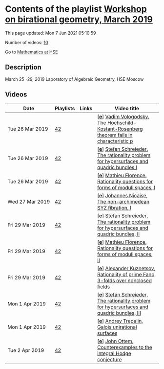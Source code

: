 # Contents of the playlist [Workshop on birational geometry, March 2019](https://www.youtube.com/playlist?list=PLq3E5oubNNoCGcNhGtLBf-EWJdXjAYQsq)

This page updated: Mon 7 Jun 2021 05:10:59

Number of videos: [10](#videos)

Go to [Mathematics at HSE](../README.md)

## Description

March  25 -29, 2019
Laboratory of Algebraic Geometry, HSE Moscow

## Videos

|Date|Playlists|Links|Video title|
|---|---|---|---|
| Tue&nbsp;26&nbsp;Mar&nbsp;2019 | [42](../playlists/42 "Workshop on birational geometry, March 2019") |  | [[**e**](https://studio.youtube.com/video/Z5RhsIksrCU/edit "Edit")] [Vadim Vologodsky. The Hochschild-Kostant-Rosenberg theorem fails in characteristic p](https://www.youtube.com/watch?v=Z5RhsIksrCU&list=PLq3E5oubNNoCGcNhGtLBf-EWJdXjAYQsq "Let X be a smooth algebraic variety over a field K, and let ∆:X→X×X be the diagonal embedding. Then the cohomology sheaves of the complex L∆∗∆∗OX are canonically identified with the sheaves of differential forms on X. In particular, there is a spectral sequence from the Hodge cohomology of X to the hypercohomology of the complex L∆∗∆∗OX. If th echaracteristic of the base field K is 0 or larger then dimX, the complex L∆∗∆∗OX is formal, i.e. quasi-isomorphic to the direct sum of its cohomology sheaves. It follows that in this case the above spectral sequence degenerates at the first page. It has been a longstanding question whether this degeneration holds in any characteristic. I will explain a recent result of Akhil Mathew showing that the analogous spectral sequence fails to degenerate for the classifying stack of the finite group scheme μp over Fp. This easily yields an example of as mooth projective projective variety X such that the spectral sequence does not degenerate.") |
| Tue&nbsp;26&nbsp;Mar&nbsp;2019 | [42](../playlists/42 "Workshop on birational geometry, March 2019") |  | [[**e**](https://studio.youtube.com/video/116V1yBjNRs/edit "Edit")] [Stefan Schreieder. The rationality problem for hypersurfaces and quadric bundles I](https://www.youtube.com/watch?v=116V1yBjNRs&list=PLq3E5oubNNoCGcNhGtLBf-EWJdXjAYQsq "In this series of talks, I survey recent progress on the (stable) rationality problem fo rsmooth projective hypersurfaces and quadric bundles. I explain in some detail Voisins de-generation method and its modifications due to Colliot-Thelene–Pirutka and myself. In order to apply this method, I recall some basic facts about unramified cohomology and explain the known strategies to construct unirational examples with nontrivial unramified coho-mology. The latter originated in the work of Artin–Mumford (1972) and Colliot-Thelene–Ojanguren (1989) and has more recently been used in high degree by Asok (2013) and myself. Special emphasize will be given to an example of a quadric surface bundle over P2 with non-trivial unramified degree two cohomology due to Hassett–Pirutka–Tschinkel (2016), and its generalizations to higher dimensions and higher degree unramified cohomology, found by myself.") |
| Tue&nbsp;26&nbsp;Mar&nbsp;2019 | [42](../playlists/42 "Workshop on birational geometry, March 2019") |  | [[**e**](https://studio.youtube.com/video/dUMlkGmxn8M/edit "Edit")] [Mathieu Florence. Rationality questions for forms of moduli spaces, I](https://www.youtube.com/watch?v=dUMlkGmxn8M&list=PLq3E5oubNNoCGcNhGtLBf-EWJdXjAYQsq) |
| Wed&nbsp;27&nbsp;Mar&nbsp;2019 | [42](../playlists/42 "Workshop on birational geometry, March 2019") |  | [[**e**](https://studio.youtube.com/video/tNFLaAonMMU/edit "Edit")] [Johannes Nicaise, The non-archimedean SYZ fibration, I](https://www.youtube.com/watch?v=tNFLaAonMMU&list=PLq3E5oubNNoCGcNhGtLBf-EWJdXjAYQsq "This talk is based on joint work with Chenyang Xu and Tony Yue Yu.  I will explainthe construction of the non-archimedean Strominger–Yau–Zaslow fibration, whose existence was conjectured by Kontsevich and Soibelman in their non-archimedean approach to Mirror Symmetry. I will also explain why it is an affinoid torus fibration away from a codimension two subset of the base, as predicted by Kontsevich and Soibelman. The proof relies heavily on the Minimal Model Program in birational geometry.") |
| Fri&nbsp;29&nbsp;Mar&nbsp;2019 | [42](../playlists/42 "Workshop on birational geometry, March 2019") |  | [[**e**](https://studio.youtube.com/video/LG33R0i-98s/edit "Edit")] [Stefan Schreieder, The rationality problem for hypersurfaces and quadric bundles, II](https://www.youtube.com/watch?v=LG33R0i-98s&list=PLq3E5oubNNoCGcNhGtLBf-EWJdXjAYQsq) |
| Fri&nbsp;29&nbsp;Mar&nbsp;2019 | [42](../playlists/42 "Workshop on birational geometry, March 2019") |  | [[**e**](https://studio.youtube.com/video/vsx2vtsjuwI/edit "Edit")] [Mathieu Florence, Rationality questions for forms of moduli spaces, II](https://www.youtube.com/watch?v=vsx2vtsjuwI&list=PLq3E5oubNNoCGcNhGtLBf-EWJdXjAYQsq) |
| Fri&nbsp;29&nbsp;Mar&nbsp;2019 | [42](../playlists/42 "Workshop on birational geometry, March 2019") |  | [[**e**](https://studio.youtube.com/video/Mwq5LVQltO8/edit "Edit")] [Alexander Kuznetsov, Rationality of prime Fano 3-folds over nonclosed fields](https://www.youtube.com/watch?v=Mwq5LVQltO8&list=PLq3E5oubNNoCGcNhGtLBf-EWJdXjAYQsq "In the talk I will discuss rationality questions for forms ofclassical prime Fano 3-folds overnonclosed fields of characteristic 0") |
| Mon&nbsp;1&nbsp;Apr&nbsp;2019 | [42](../playlists/42 "Workshop on birational geometry, March 2019") |  | [[**e**](https://studio.youtube.com/video/J5g3xecMfnI/edit "Edit")] [Stefan Schreieder, The rationality problem for hypersurfaces and quadric bundles, III](https://www.youtube.com/watch?v=J5g3xecMfnI&list=PLq3E5oubNNoCGcNhGtLBf-EWJdXjAYQsq) |
| Mon&nbsp;1&nbsp;Apr&nbsp;2019 | [42](../playlists/42 "Workshop on birational geometry, March 2019") |  | [[**e**](https://studio.youtube.com/video/8Wf4ROdJpUE/edit "Edit")] [Andrey Trepalin, Galois unirational surfaces](https://www.youtube.com/watch?v=8Wf4ROdJpUE&list=PLq3E5oubNNoCGcNhGtLBf-EWJdXjAYQsq) |
| Tue&nbsp;2&nbsp;Apr&nbsp;2019 | [42](../playlists/42 "Workshop on birational geometry, March 2019") |  | [[**e**](https://studio.youtube.com/video/YW2KaCAAZqI/edit "Edit")] [John Ottem, Counterexamples to the integral Hodge conjecture](https://www.youtube.com/watch?v=YW2KaCAAZqI&list=PLq3E5oubNNoCGcNhGtLBf-EWJdXjAYQsq "The Hodge conjecture predicts which rational cohomology classes on a smooth complex projective variety can be represented by linear combinations of complex subvarieties. The integral Hodge conjecture, the analogous conjecture for integral homology classes, is known to be false in general (the first counter examples were given in dimension 7 by Atiyah and Hirzebruch). I’ll survey some of the known results on this conjecture, and then present somenew counterexamples. This is joint work with Olivier Benoist") |
